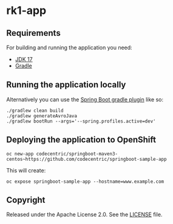 
# rk1-app


## Requirements

For building and running the application you need:

- [JDK 17](https://openjdk.org/projects/jdk/17/)
- [Gradle](https://gradle.org/)

## Running the application locally

Alternatively you can use the [Spring Boot gradle plugin](https://docs.spring.io/spring-boot/docs/current/gradle-plugin/reference/htmlsingle/) like so:

```shell
./gradlew clean build
./gradlew generateAvroJava
./gradlew bootRun --args='--spring.profiles.active=dev'
```

## Deploying the application to OpenShift


```shell
oc new-app codecentric/springboot-maven3-centos~https://github.com/codecentric/springboot-sample-app
```

This will create:

```shell
oc expose springboot-sample-app --hostname=www.example.com
```

## Copyright

Released under the Apache License 2.0. See the [LICENSE](https://github.com/codecentric/springboot-sample-app/blob/master/LICENSE) file.

